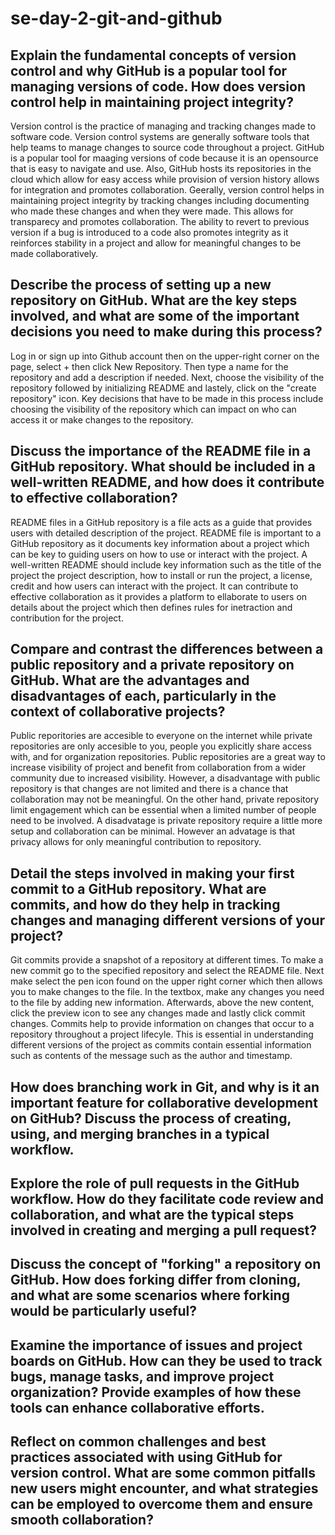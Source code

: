 # se-day-2-git-and-github
## Explain the fundamental concepts of version control and why GitHub is a popular tool for managing versions of code. How does version control help in maintaining project integrity?
Version control is the practice of managing and tracking changes made to software code. Version control systems are generally software tools that help teams to manage changes to source code throughout a project. GitHub is a popular tool for maaging versions of code because it is an opensource that is easy to navigate and use. Also, GitHub hosts its repositories in the cloud which allow for easy access while provision of version history allows for integration and promotes collaboration. Geerally, version control helps in maintaining project integrity by tracking changes including documenting who made these changes and when they were made. This allows for transparecy and promotes collaboration. The ability to revert to previous version if a bug is introduced to a code also promotes integrity as it reinforces stability in a project and allow for meaningful changes to be made collaboratively. 

## Describe the process of setting up a new repository on GitHub. What are the key steps involved, and what are some of the important decisions you need to make during this process?
Log in or sign up into Github account then on the upper-right corner on the page, select + then click New Repository. Then type a name for the repository and add a description if needed. Next, choose the visibility of the repository followed by initializing README and lastely, click on the "create repository" icon. Key decisions that have to be made in this process include choosing the visibility of the repository which can impact on who can access it or make changes to the repository. 

## Discuss the importance of the README file in a GitHub repository. What should be included in a well-written README, and how does it contribute to effective collaboration?
README files in a GitHub repository is a file acts as a guide that provides users with detailed description of the project. README file is important to a GitHub repository as it documents key information about a project which can be key to guiding users on how to use or interact with the project. A well-written README should include key information such as the title of the project the project description, how to install or run the project, a license, credit and how users can interact with the project. It can contribute to effective collaboration as it provides a platform to ellaborate to users on details about the project which then defines rules for inetraction and contribution for the project. 
## Compare and contrast the differences between a public repository and a private repository on GitHub. What are the advantages and disadvantages of each, particularly in the context of collaborative projects?
Public reporitories are accesible to everyone on the internet while private repositories are only accesible to you, people you explicitly share access with, and for organization repositories. Public repositories are a great way to increase visibility of project and benefit from collaboration from a wider community due to increased visibility. However, a disadvantage with public repository is that changes are not limited and there is a chance that collaboration may not be meaningful. On the other hand, private repository limit engagement which can be essential when a limited number of people need to be involved. A disadvatage is private repository require a little more setup and collaboration can be minimal. However an advatage is that privacy allows for only meaningful contribution to repository. 

## Detail the steps involved in making your first commit to a GitHub repository. What are commits, and how do they help in tracking changes and managing different versions of your project?
Git commits provide a snapshot of a repository at different times. To make a new commit go to the specified repository and select the README file. Next make select the pen icon found on the upper right corner which then allows you to make changes to the file. In the textbox, make any changes you need to the file by adding new information. Afterwards, above the new content, click the preview icon to see any changes made and lastly click commit changes. Commits help to provide information on changes that occur to a repository throughout a project lifecyle. This is essential in understanding different versions of the project as commits contain essential information such as contents of the message such as the author and timestamp. 

## How does branching work in Git, and why is it an important feature for collaborative development on GitHub? Discuss the process of creating, using, and merging branches in a typical workflow.

## Explore the role of pull requests in the GitHub workflow. How do they facilitate code review and collaboration, and what are the typical steps involved in creating and merging a pull request?

## Discuss the concept of "forking" a repository on GitHub. How does forking differ from cloning, and what are some scenarios where forking would be particularly useful?

## Examine the importance of issues and project boards on GitHub. How can they be used to track bugs, manage tasks, and improve project organization? Provide examples of how these tools can enhance collaborative efforts.

## Reflect on common challenges and best practices associated with using GitHub for version control. What are some common pitfalls new users might encounter, and what strategies can be employed to overcome them and ensure smooth collaboration?
